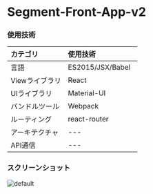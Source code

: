 # Segment-Front-App-v2


### 使用技術

| カテゴリ 　 |使用技術　　　　|      
|:----------|:----------|
| 言語       |ES2015/JSX/Babel   |     
| Viewライブラリ |React |             
| UIライブラリ |Material-UI |          
| バンドルツール |Webpack    
| ルーティング    |react-router     |
| アーキテクチャ | --- |  
| API通信 | --- |  

### スクリーンショット

![default](https://user-images.githubusercontent.com/28942665/33539461-e72ea3a2-d909-11e7-888b-25816f4fe017.JPG)




